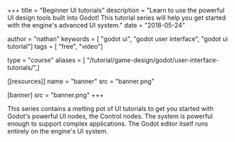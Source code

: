 +++
title = "Beginner UI tutorials"
description = "Learn to use the powerful UI design tools built into Godot! This tutorial series will help you get started with the engine's advanced UI system."
date = "2018-05-24"

author = "nathan"
keywords = [ "godot ui", "godot user interface", "godot ui tutorial"]
tags = [ "free", "video"]

type = "course"
aliases = [ "/tutorial/game-design/godot/user-interface-tutorials/",]

[[resources]]
name = "banner"
src = "banner.png"

[banner]
src = "banner.png"
+++

This series contains a melting pot of UI tutorials to get you started with Godot's powerful UI nodes, the Control nodes. The system is powerful enough to support complex applications. The Godot editor itself runs entirely on the engine's UI system.
